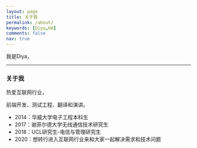 ```yaml
---
layout: page
title: 关于我
permalink: /about/
keywords: [Diya,HA]
comments: false
nav: true
---
```


<style>

</style>


我是Diya，

----

### 关于我

热爱互联网行业，

前端开发、测试工程、翻译和演讲。


- 2014：华威大学电子工程本科生
- 2017：谢菲尔德大学无线通信技术研究生
- 2018：UCL研究生-电信与管理研究生
- 2020：想转行进入互联网行业来和大家一起解决需求和技术问题


